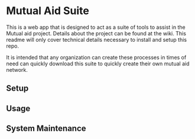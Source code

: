 # Mutual Aid Suite

This is a web app that is designed to act as a suite of tools to assist in the Mutual aid project. Details about
the project can be found at the wiki. This readme will only cover technical details necessary to install and setup
this repo.

It is intended that any organization can create these processes in times of need can quickly download this
suite to quickly create their own mutual aid network.

## Setup

## Usage

## System Maintenance
